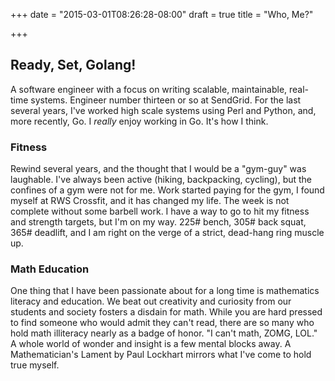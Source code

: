 +++
date = "2015-03-01T08:26:28-08:00"
draft = true
title = "Who, Me?"

+++

## Ready, Set, Golang!

A software engineer with a focus on writing scalable, maintainable, real-time systems. Engineer number thirteen or so at SendGrid. For the last several years, I've worked high scale systems using Perl and Python, and, more recently, Go. I _really_ enjoy working in Go. It's how I think.

### Fitness

Rewind several years, and the thought that I would be a "gym-guy" was laughable. I've always been active (hiking, backpacking, cycling), but the confines of a gym were not for me. Work started paying for the gym, I found myself at RWS Crossfit, and it has changed my life. The week is not complete without some barbell work. I have a way to go to hit my fitness and strength targets, but I'm on my way. 225# bench, 305# back squat, 365# deadlift, and I am right on the verge of a strict, dead-hang ring muscle up.

### Math Education

One thing that I have been passionate about for a long time is mathematics literacy and education. We beat out creativity and curiosity from our students and society fosters a disdain for math. While you are hard pressed to find someone who would admit they can't read, there are so many who hold math illiteracy nearly as a badge of honor. "I can't math, ZOMG, LOL." A whole world of wonder and insight is a few mental blocks away. A Mathematician's Lament by Paul Lockhart mirrors what I've come to hold true myself.